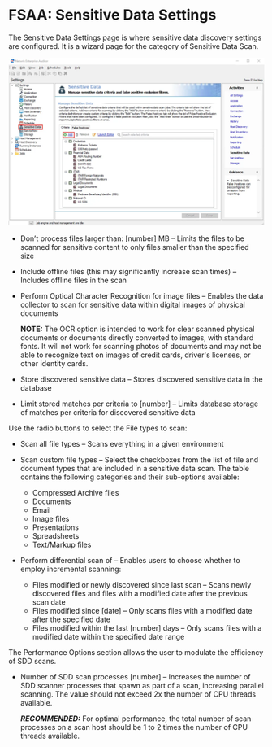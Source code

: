 # FSAA: Sensitive Data Settings

The Sensitive Data Settings page is where sensitive data discovery settings are configured. It is a wizard page for the category of Sensitive Data Scan.

![FSAA Data Collector Wizard Sensitive Data Settings page](../../../../../../static/img/product_docs/accessanalyzer/enterpriseauditor/install/application/upgrade/sensitivedata.webp)

- Don’t process files larger than: [number] MB – Limits the files to be scanned for sensitive content to only files smaller than the specified size
- Include offline files (this may significantly increase scan times) – Includes offline files in the scan
- Perform Optical Character Recognition for image files – Enables the data collector to scan for sensitive data within digital images of physical documents

  __NOTE:__ The OCR option is intended to work for clear scanned physical documents or documents directly converted to images, with standard fonts. It will not work for scanning photos of documents and may not be able to recognize text on images of credit cards, driver's licenses, or other identity cards.
- Store discovered sensitive data – Stores discovered sensitive data in the database
- Limit stored matches per criteria to [number] – Limits database storage of matches per criteria for discovered sensitive data

Use the radio buttons to select the File types to scan:

- Scan all file types – Scans everything in a given environment
- Scan custom file types – Select the checkboxes from the list of file and document types that are included in a sensitive data scan. The table contains the following categories and their sub-options available:

  - Compressed Archive files
  - Documents
  - Email
  - Image files
  - Presentations
  - Spreadsheets
  - Text/Markup files
- Perform differential scan of – Enables users to choose whether to employ incremental scanning:

  - Files modified or newly discovered since last scan – Scans newly discovered files and files with a modified date after the previous scan date
  - Files modified since [date] – Only scans files with a modified date after the specified date
  - Files modified within the last [number] days – Only scans files with a modified date within the specified date range

The Performance Options section allows the user to modulate the efficiency of SDD scans.

- Number of SDD scan processes [number] – Increases the number of SDD scanner processes that spawn as part of a scan, increasing parallel scanning. The value should not exceed 2x the number of CPU threads available.

  ___RECOMMENDED:___ For optimal performance, the total number of scan processes on a scan host should be 1 to 2 times the number of CPU threads available.
